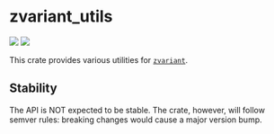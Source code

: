# zvariant_utils

[![](https://docs.rs/zvariant_utils/badge.svg)](https://docs.rs/zvariant_utils/) [![](https://img.shields.io/crates/v/zvariant_utils)](https://crates.io/crates/zvariant_utils)

This crate provides various utilities for [`zvariant`].

## Stability

The API is NOT expected to be stable. The crate, however, will follow semver rules: breaking changes would cause a major version bump.

[`zvariant`]: https://crates.io/crates/zvariant
